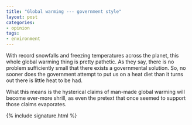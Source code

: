 ```yaml
---
title: "Global warming --- government style"
layout: post
categories:
- opinion
tags:
- environment
---
```


With record snowfalls and freezing temperatures across the planet, this whole global warming thing is pretty pathetic. As they say, there is no problem sufficiently small that there exists a governmental solution. So, no sooner does the government attempt to put us on a heat diet than it turns out there is little heat to be had.

What this means is the hysterical claims of man-made global warming will become ever-more shrill, as even the pretext that once seemed to support those claims evaporates.

{% include signature.html %}
